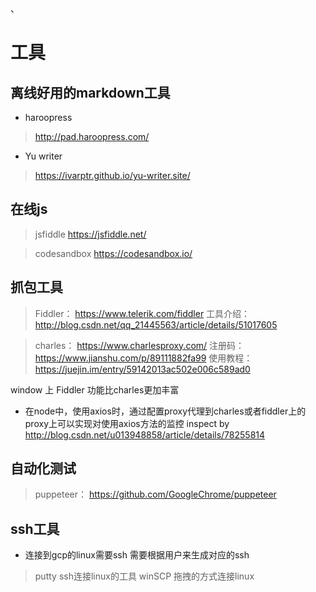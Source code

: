 、
# 工具



## 离线好用的markdown工具

* haroopress
> http://pad.haroopress.com/

* Yu writer
> https://ivarptr.github.io/yu-writer.site/

## 在线js

> jsfiddle https://jsfiddle.net/

> codesandbox https://codesandbox.io/


## 抓包工具

> Fiddler： https://www.telerik.com/fiddler
工具介绍： http://blog.csdn.net/qq_21445563/article/details/51017605

> charles： https://www.charlesproxy.com/
> 注册码： https://www.jianshu.com/p/89111882fa99
> 使用教程： https://juejin.im/entry/59142013ac502e006c589ad0

window 上 Fiddler 功能比charles更加丰富
* 在node中，使用axios时，通过配置proxy代理到charles或者fiddler上的proxy上可以实现对使用axios方法的监控
inspect by http://blog.csdn.net/u013948858/article/details/78255814


## 自动化测试
> puppeteer： https://github.com/GoogleChrome/puppeteer

## ssh工具

* 连接到gcp的linux需要ssh 需要根据用户来生成对应的ssh

> putty ssh连接linux的工具
> winSCP 拖拽的方式连接linux
